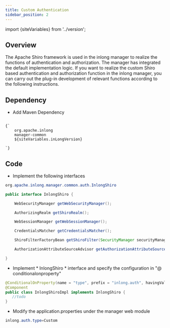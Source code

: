 ```yaml
---
title: Custom Authentication
sidebar_position: 2
---
```


import {siteVariables} from '../version';

## Overview
The Apache Shiro framework is used in the inlong manager to realize the functions of authentication and authorization. The manager has integrated the default implementation logic. If you want to realize the custom Shiro based authentication and authorization function in the inlong manager, you can carry out the plug-in development of relevant functions according to the following instructions.

## Dependency
- Add Maven Dependency
<pre><code parentName="pre">
{`<dependency>
    <groupId>org.apache.inlong</groupId>
    <artifactId>manager-common</artifactId>
    <version>${siteVariables.inLongVersion}</version>
</dependency>
`}
</code></pre>

## Code
- Implement the following interfaces
```java
org.apache.inlong.manager.common.auth.InlongShiro

public interface InlongShiro {

    WebSecurityManager getWebSecurityManager();

    AuthorizingRealm getShiroRealm();

    WebSessionManager getWebSessionManager();

    CredentialsMatcher getCredentialsMatcher();

    ShiroFilterFactoryBean getShiroFilter(SecurityManager securityManager);

    AuthorizationAttributeSourceAdvisor getAuthorizationAttributeSourceAdvisor(SecurityManager securityManager);

}
```

- Implement * InlongShiro * interface and specify the configuration in "@ conditionalonproperty"
```java
@ConditionalOnProperty(name = "type", prefix = "inlong.auth", havingValue = "Custom")
@Component
public class InlongShiroImpl implements InlongShiro {
   //todo
}
```

- Modify the application.properties under the manager web module
```java
inlong.auth.type=Custom
```